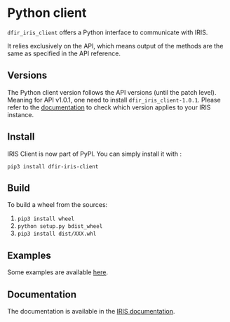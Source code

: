 # Python client

`dfir_iris_client` offers a Python interface to communicate with IRIS.

It relies exclusively on the API, which means output of the methods are the same as specified in the API reference.

## Versions
The Python client version follows the API versions (until the patch level). Meaning for API v1.0.1, one need to install `dfir_iris_client-1.0.1`. 
Please refer to the [documentation](https://dfir-iris.github.io/operations/api/#references) to check which version applies to your IRIS instance. 

## Install 
IRIS Client is now part of PyPI. You can simply install it with : 
```
pip3 install dfir-iris-client
```

## Build
To build a wheel from the sources:

1. `pip3 install wheel`
2. `python setup.py bdist_wheel`
3. `pip3 install dist/XXX.whl`


## Examples
Some examples are available [here](https://github.com/dfir-iris/iris-client/tree/master/examples).

## Documentation 
The documentation is available in the [IRIS documentation](https://docs.dfir-iris.org/python_client/).
